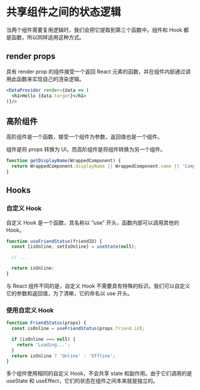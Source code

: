 # 共享组件之间的状态逻辑

当两个组件需要复用逻辑时，我们会把它提取到第三个函数中。组件和 Hook 都是函数，所以同样适用这种方式。

## render props

具有 render prop 的组件接受一个返回 React 元素的函数，并在组件内部通过调用此函数来实现自己的渲染逻辑。

```jsx
<DataProvider render={data => (
  <h1>Hello {data.target}</h1>
)}/>
```

## 高阶组件

高阶组件是一个函数，接受一个组件为参数，返回值也是一个组件。

组件是将 props 转换为 UI，而高阶组件是将组件转换为另一个组件。

```jsx
function getDisplayName(WrappedComponent) {
  return WrappedComponent.displayName || WrappedComponent.name || 'Component';
}
```

## Hooks

### 自定义 Hook

自定义 Hook 是一个函数，其名称以 “use” 开头，函数内部可以调用其他的 Hook。

```jsx
function useFriendStatus(friendID) {
  const [isOnline, setIsOnline] = useState(null);

  // ...

  return isOnline;
}
```

与 React 组件不同的是，自定义 Hook 不需要具有特殊的标识。我们可以自定义它的参数和返回值，为了清晰，它的命名以 use 开头。

### 使用自定义 Hook

```jsx
function FriendStatus(props) {
  const isOnline = useFriendStatus(props.friend.id);

  if (isOnline === null) {
    return 'Loading...';
  }
  return isOnline ? 'Online' : 'Offline';
}
```

多个组件使用相同的自定义 Hook，不会共享 state 和副作用。由于它们调用的是 useState 和 useEffect，它们的状态在组件之间本来就是独立的。

